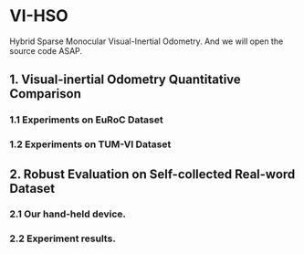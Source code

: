 # VI-HSO
Hybrid Sparse Monocular Visual-Inertial Odometry. And we will open the source code ASAP.
## 1. Visual-inertial Odometry Quantitative Comparison
### 1.1 Experiments on EuRoC Dataset
### 1.2 Experiments on TUM-VI Dataset
## 2.	Robust Evaluation on Self-collected Real-word Dataset
### 2.1 Our hand-held device.
### 2.2 Experiment results.
